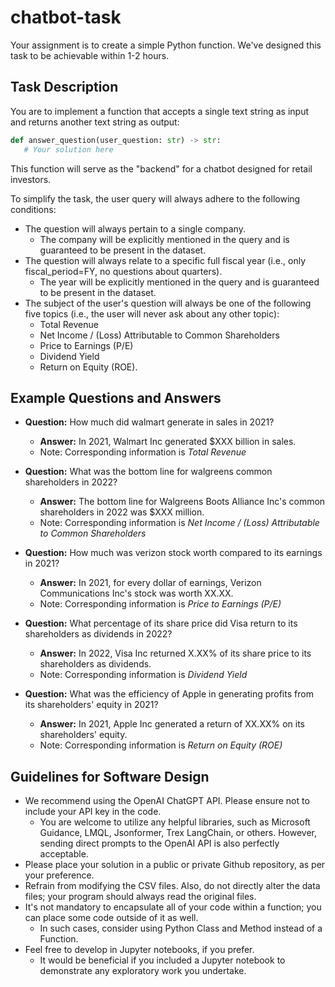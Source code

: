 # chatbot-task

Your assignment is to create a simple Python function. We've designed this task to be achievable within 1-2 hours.

## Task Description
You are to implement a function that accepts a single text string as input and returns another text string as output:

```python
def answer_question(user_question: str) -> str:
   # Your solution here
```

This function will serve as the "backend" for a chatbot designed for retail investors.

To simplify the task, the user query will always adhere to the following conditions:

- The question will always pertain to a single company.
  - The company will be explicitly mentioned in the query and is guaranteed to be present in the dataset.
- The question will always relate to a specific full fiscal year (i.e., only fiscal_period=FY, no questions about quarters).
   - The year will be explicitly mentioned in the query and is guaranteed to be present in the dataset.
- The subject of the user's question will always be one of the following five topics (i.e., the user will never ask about any other topic):
   - Total Revenue
   - Net Income / (Loss) Attributable to Common Shareholders
   - Price to Earnings (P/E)
   - Dividend Yield
   - Return on Equity (ROE).
 
## Example Questions and Answers

- **Question:** How much did walmart generate in sales in 2021?
   - **Answer:** In 2021, Walmart Inc generated $XXX billion in sales.
   - Note: Corresponding information is *Total Revenue*

- **Question:** What was the bottom line for walgreens common shareholders in 2022?
   - **Answer:** The bottom line for Walgreens Boots Alliance Inc's common shareholders in 2022 was $XXX million.
   - Note: Corresponding information is *Net Income / (Loss) Attributable to Common Shareholders*

- **Question:** How much was verizon stock worth compared to its earnings in 2021?
   - **Answer:** In 2021, for every dollar of earnings, Verizon Communications Inc's stock was worth XX.XX.
   - Note: Corresponding information is *Price to Earnings (P/E)*

- **Question:** What percentage of its share price did Visa return to its shareholders as dividends in 2022?
   - **Answer:** In 2022, Visa Inc returned X.XX% of its share price to its shareholders as dividends.
   - Note: Corresponding information is *Dividend Yield*

- **Question:** What was the efficiency of Apple in generating profits from its shareholders' equity in 2021?
   - **Answer:** In 2021, Apple Inc generated a return of XX.XX% on its shareholders' equity.
   - Note: Corresponding information is *Return on Equity (ROE)*
  
## Guidelines for Software Design

- We recommend using the OpenAI ChatGPT API. Please ensure not to include your API key in the code.
   - You are welcome to utilize any helpful libraries, such as Microsoft Guidance, LMQL, Jsonformer, Trex LangChain, or others. However, sending direct prompts to the OpenAI API is also perfectly acceptable.
- Please place your solution in a public or private Github repository, as per your preference.
- Refrain from modifying the CSV files. Also, do not directly alter the data files; your program should always read the original files.
- It's not mandatory to encapsulate all of your code within a function; you can place some code outside of it as well.
   - In such cases, consider using Python Class and Method instead of a Function.
- Feel free to develop in Jupyter notebooks, if you prefer.
   - It would be beneficial if you included a Jupyter notebook to demonstrate any exploratory work you undertake.

